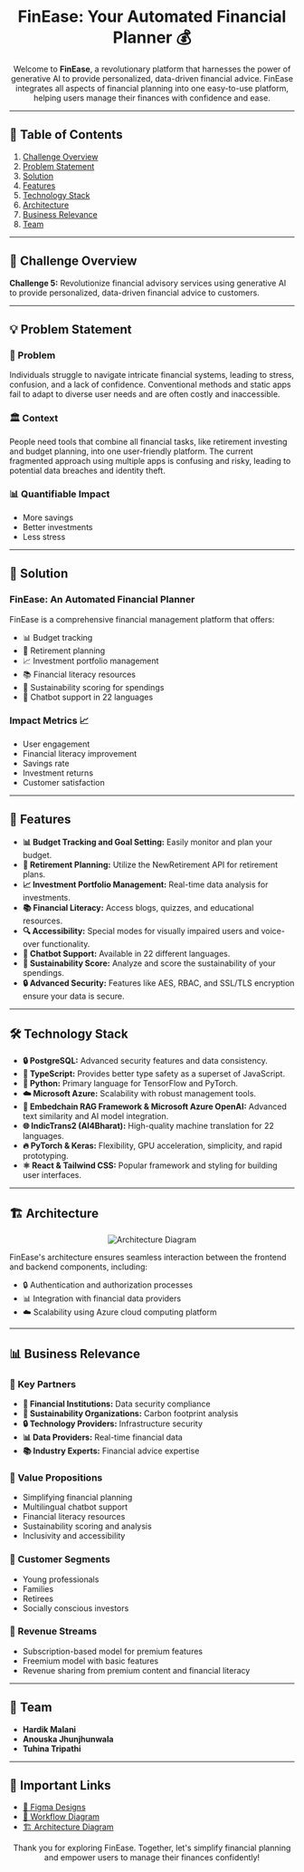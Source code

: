 <h1 align="center">FinEase: Your Automated Financial Planner 💰</h1>

<p align="center">
  Welcome to <b>FinEase</b>, a revolutionary platform that harnesses the power of generative AI to provide personalized, data-driven financial advice. FinEase integrates all aspects of financial planning into one easy-to-use platform, helping users manage their finances with confidence and ease.
</p>

---

## 📜 Table of Contents

1. [Challenge Overview](##challenge-overview)
2. [Problem Statement](#problem-statement)
3. [Solution](#solution)
4. [Features](#features)
5. [Technology Stack](#technology-stack)
6. [Architecture](#architecture)
7. [Business Relevance](#business-relevance)
8. [Team](#team)

---

## 🚀 Challenge Overview

**Challenge 5:** Revolutionize financial advisory services using generative AI to provide personalized, data-driven financial advice to customers.

---

## 💡 Problem Statement

### 🚨 Problem
Individuals struggle to navigate intricate financial systems, leading to stress, confusion, and a lack of confidence. Conventional methods and static apps fail to adapt to diverse user needs and are often costly and inaccessible.

### 🏛️ Context
People need tools that combine all financial tasks, like retirement investing and budget planning, into one user-friendly platform. The current fragmented approach using multiple apps is confusing and risky, leading to potential data breaches and identity theft.

### 📊 Quantifiable Impact
- More savings
- Better investments
- Less stress

---

## 🌟 Solution

### FinEase: An Automated Financial Planner
FinEase is a comprehensive financial management platform that offers:
- 📊 Budget tracking
- 🏦 Retirement planning
- 📈 Investment portfolio management
- 📚 Financial literacy resources
- 🌱 Sustainability scoring for spendings
- 🤖 Chatbot support in 22 languages

### Impact Metrics 📈
- User engagement
- Financial literacy improvement
- Savings rate
- Investment returns
- Customer satisfaction

---

## 🎯 Features

- **📊 Budget Tracking and Goal Setting:** Easily monitor and plan your budget.
- **🏦 Retirement Planning:** Utilize the NewRetirement API for retirement plans.
- **📈 Investment Portfolio Management:** Real-time data analysis for investments.
- **📚 Financial Literacy:** Access blogs, quizzes, and educational resources.
- **🔍 Accessibility:** Special modes for visually impaired users and voice-over functionality.
- **🤖 Chatbot Support:** Available in 22 different languages.
- **🌱 Sustainability Score:** Analyze and score the sustainability of your spendings.
- **🔒 Advanced Security:** Features like AES, RBAC, and SSL/TLS encryption ensure your data is secure.

---

## 🛠️ Technology Stack

- **🔒 PostgreSQL:** Advanced security features and data consistency.
- **📝 TypeScript:** Provides better type safety as a superset of JavaScript.
- **🐍 Python:** Primary language for TensorFlow and PyTorch.
- **☁️ Microsoft Azure:** Scalability with robust management tools.
- **🔗 Embedchain RAG Framework & Microsoft Azure OpenAI:** Advanced text similarity and AI model integration.
- **🌐 IndicTrans2 (AI4Bharat):** High-quality machine translation for 22 languages.
- **🔥 PyTorch & Keras:** Flexibility, GPU acceleration, simplicity, and rapid prototyping.
- **⚛️ React & Tailwind CSS:** Popular framework and styling for building user interfaces.

---

## 🏗️ Architecture

<p align="center">
  <img src="https://lh3.googleusercontent.com/u/0/drive-viewer/AKGpihZLoCZx5quY3igvbfSYA0bNSeTWH0mmp0m9nbX4rqEVI99cUTVIc8CYKnJQzHe8J0gNO-UgLVc5KdoPCVnjnYSd0ngbd8-bdzc=w1960-h3820-rw-v1" alt="Architecture Diagram">
</p>

FinEase's architecture ensures seamless interaction between the frontend and backend components, including:
- 🔒 Authentication and authorization processes
- 📊 Integration with financial data providers
- ☁️ Scalability using Azure cloud computing platform

---

## 📊 Business Relevance

### 🤝 Key Partners
- **🏦 Financial Institutions:** Data security compliance
- **🌱 Sustainability Organizations:** Carbon footprint analysis
- **🔒 Technology Providers:** Infrastructure security
- **📊 Data Providers:** Real-time financial data
- **📚 Industry Experts:** Financial advice expertise

### 🌟 Value Propositions
- Simplifying financial planning
- Multilingual chatbot support
- Financial literacy resources
- Sustainability scoring and analysis
- Inclusivity and accessibility

### 🎯 Customer Segments
- Young professionals
- Families
- Retirees
- Socially conscious investors

### 💸 Revenue Streams
- Subscription-based model for premium features
- Freemium model with basic features
- Revenue sharing from premium content and financial literacy

---

## 👥 Team

- **Hardik Malani**
- **Anouska Jhunjhunwala**
- **Tuhina Tripathi**

---

## 🔗 Important Links

- [🎨 Figma Designs](https://www.figma.com/proto/Bi2alauH31CGJ2bw8nGiSx/Untitled?type=design&node-id=190-22522&t=Pa16i9NyVi1lxtUg-1&scaling=contain&page-id=190%3A14410&starting-point-node-id=190%3A23402&show-proto-sidebar=1&mode=design)
- [🔄 Workflow Diagram](https://drive.google.com/file/d/1bAD6rc1QsE-oMJjZec4JrPyLvC-Lqy3F/view?usp=sharing)
- [🏗️ Architecture Diagram](https://drive.google.com/file/d/1ud8g_3PW8DuYoH4M9-Cekxln0bG2KBR5/view?usp=sharing)

<p align="center">
  Thank you for exploring FinEase. Together, let's simplify financial planning and empower users to manage their finances confidently!
</p>
